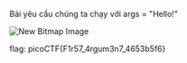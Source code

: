 Bài yêu cầu chúng ta chạy với args = "Hello!"

![New Bitmap Image](https://user-images.githubusercontent.com/101321172/159028713-c23a8ccf-7be7-40fa-93e4-fcd1b52bfa0f.jpg)

flag: picoCTF{F1r57_4rgum3n7_4653b5f6}
